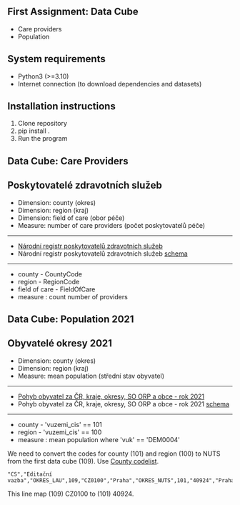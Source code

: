 
## First Assignment: Data Cube

-   Care providers
-   Population


## System requirements

-   Python3 (>=3.10)
-   Internet connection (to download dependencies and datasets)

## Installation instructions
1.  Clone repository
2.  pip install .
3. Run the program


## Data Cube: Care Providers

## Poskytovatelé zdravotních služeb

-   Dimension: county (okres)
-   Dimension: region (kraj)
-   Dimension: field of care (obor péče)
-   Measure: number of care providers (počet poskytovatelů péče)

----------

-   [Národní registr poskytovatelů zdravotních služeb](https://data.gov.cz/datov%C3%A1-sada?iri=https://data.gov.cz/zdroj/datov%C3%A9-sady/https---opendata.mzcr.cz-api-3-action-package_show-id-nrpzs)
-   Národní registr poskytovatelů zdravotních služeb  [schema](https://skoda.projekty.ms.mff.cuni.cz/ndbi046/seminars/02/narodni-registr-poskytovatelu-zdravotnich-sluzeb.csv.schema.json)

----------

-   county - CountyCode
-   region - RegionCode
-   field of care - FieldOfCare
-   measure : count number of providers

## Data Cube: Population 2021

## Obyvatelé okresy 2021

-   Dimension: county (okres)
-   Dimension: region (kraj)
-   Measure: mean population (střední stav obyvatel)

----------

-   [Pohyb obyvatel za ČR, kraje, okresy, SO ORP a obce - rok 2021](https://data.gov.cz/datov%C3%A1-sada?iri=https%3A%2F%2Fdata.gov.cz%2Fzdroj%2Fdatov%C3%A9-sady%2F00025593%2F12032e1445fd74fa08da79b14137fc29)
-   Pohyb obyvatel za ČR, kraje, okresy, SO ORP a obce - rok 2021  [schema](https://skoda.projekty.ms.mff.cuni.cz/ndbi046/seminars/02/pohyb-obyvatel-2021.csv.schema.json)

----------

-   county - 'vuzemi_cis' == 101
-   region - 'vuzemi_cis' == 100
-   measure : mean population where 'vuk' == 'DEM0004'

We need to convert the codes for county (101) and region (100) to NUTS from the first data cube (109). Use [County codelist](https://skoda.projekty.ms.mff.cuni.cz/ndbi046/seminars/02/%C4%8D%C3%ADseln%C3%ADk-okres%C5%AF-vazba-101-nad%C5%99%C3%ADzen%C3%BD.csv).

```
"CS","Editační vazba","OKRES_LAU",109,"CZ0100","Praha","OKRES_NUTS",101,"40924","Praha"
```

This line map (109) CZ0100 to (101) 40924.
